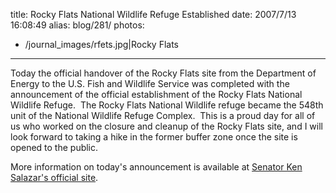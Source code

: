 title: Rocky Flats National Wildlife Refuge Established
date: 2007/7/13 16:08:49
alias: blog/281/
photos:
- /journal_images/rfets.jpg|Rocky Flats
---
Today the official handover of the Rocky Flats site from the Department of Energy to the U.S. Fish and Wildlife Service was completed with the announcement of the official establishment of the Rocky Flats National Wildlife Refuge.  The Rocky Flats National Wildlife refuge became the 548th unit of the National Wildlife Refuge Complex.  This is a proud day for all of us who worked on the closure and cleanup of the Rocky Flats site, and I will look forward to taking a hike in the former buffer zone once the site is opened to the public.

More information on today's announcement is available at [Senator Ken Salazar's official site](http://salazar.senate.gov/news/releases/070712rckflat.htm).